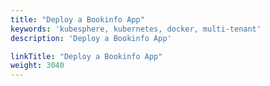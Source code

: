 ```yaml
---
title: "Deploy a Bookinfo App"
keywords: 'kubesphere, kubernetes, docker, multi-tenant'
description: 'Deploy a Bookinfo App'

linkTitle: "Deploy a Bookinfo App"
weight: 3040
---
```

